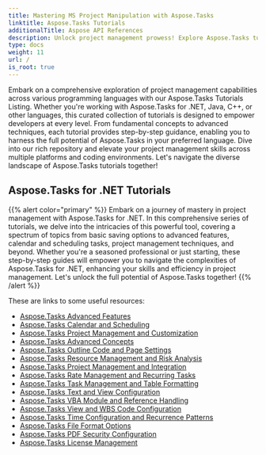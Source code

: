 ```yaml
---
title: Mastering MS Project Manipulation with Aspose.Tasks
linktitle: Aspose.Tasks Tutorials
additionalTitle: Aspose API References
description: Unlock project management prowess! Explore Aspose.Tasks tutorials for .NET, Java, C++, and more. Elevate your skills across multiple languages effortlessly.
type: docs
weight: 11
url: /
is_root: true
---
```


Embark on a comprehensive exploration of project management capabilities across various programming languages with our Aspose.Tasks Tutorials Listing. Whether you're working with Aspose.Tasks for .NET, Java, C++, or other languages, this curated collection of tutorials is designed to empower developers at every level. From fundamental concepts to advanced techniques, each tutorial provides step-by-step guidance, enabling you to harness the full potential of Aspose.Tasks in your preferred language. Dive into our rich repository and elevate your project management skills across multiple platforms and coding environments. Let's navigate the diverse landscape of Aspose.Tasks tutorials together!

## Aspose.Tasks for .NET Tutorials
{{% alert color="primary" %}}
Embark on a journey of mastery in project management with Aspose.Tasks for .NET. In this comprehensive series of tutorials, we delve into the intricacies of this powerful tool, covering a spectrum of topics from basic saving options to advanced features, calendar and scheduling tasks, project management techniques, and beyond. Whether you're a seasoned professional or just starting, these step-by-step guides will empower you to navigate the complexities of Aspose.Tasks for .NET, enhancing your skills and efficiency in project management. Let's unlock the full potential of Aspose.Tasks together!
{{% /alert %}}

These are links to some useful resources:
 
- [Aspose.Tasks Advanced Features](./net/advanced-features/)
- [Aspose.Tasks Calendar and Scheduling](./net/calendar-scheduling/)
- [Aspose.Tasks Project Management and Customization](./net/tasks-project-management/)
- [Aspose.Tasks Advanced Concepts](./net/advanced-concepts/)
- [Aspose.Tasks Outline Code and Page Settings](./net/outline-code-page-settings/)
- [Aspose.Tasks Resource Management and Risk Analysis](./net/resource-risk-analysis/)
- [Aspose.Tasks Project Management and Integration](./net/project-management-integration/)
- [Aspose.Tasks Rate Management and Recurring Tasks](./net/rate-recurring-tasks/)
- [Aspose.Tasks Task Management and Table Formatting](./net/task-table-management/)
- [Aspose.Tasks Text and View Configuration](./net/text-view-configuration/)
- [Aspose.Tasks VBA Module and Reference Handling](./net/vba-module-reference/)
- [Aspose.Tasks View and WBS Code Configuration](./net/view-wbs-code-configuration/)
- [Aspose.Tasks Time Configuration and Recurrence Patterns](./net/time-recurrence-configuration/)
- [Aspose.Tasks File Format Options](./net/file-format-options/)
- [Aspose.Tasks PDF Security Configuration](./net/pdf-security-configuration/)
- [Aspose.Tasks License Management](./net/license-management/)

